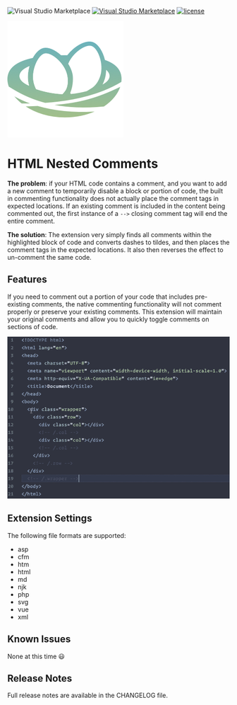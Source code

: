![Visual Studio Marketplace](https://img.shields.io/vscode-marketplace/v/philsinatra.html-nested-comments.svg?style=flat-square)
[![Visual Studio Marketplace](https://img.shields.io/vscode-marketplace/d/philsinatra.html-nested-comments.svg?style=flat-square)]()
[![license](https://img.shields.io/github/license/philsinatra/htmlNestedCommentsVSCode.svg?style=flat-square)](https://github.com/philsinatra/htmlNestedCommentsVSCode/blob/master/LICENSE)

![HTML Nested Comments icon](images/icon.png)

# HTML Nested Comments

**The problem**: if your HTML code contains a comment, and you want to add a new comment to temporarily disable a block or portion of code, the built in commenting functionality does not actually place the comment tags in expected locations. If an existing comment is included in the content being commented out, the first instance of a `-->` closing comment tag will end the entire comment.

**The solution**: The extension very simply finds all comments within the highlighted block of code and converts dashes to tildes, and then places the comment tags in the expected locations. It also then reverses the effect to un-comment the same code.

## Features

If you need to comment out a portion of your code that includes pre-existing comments, the native commenting functionality will not comment properly or preserve your existing comments. This extension will maintain your original comments and allow you to quickly toggle comments on sections of code.

![code before nesting](images/demo.gif)

## Extension Settings

The following file formats are supported:

- asp
- cfm
- htm
- html
- md
- njk
- php
- svg
- vue
- xml

## Known Issues

None at this time 😃

## Release Notes

Full release notes are available in the CHANGELOG file.